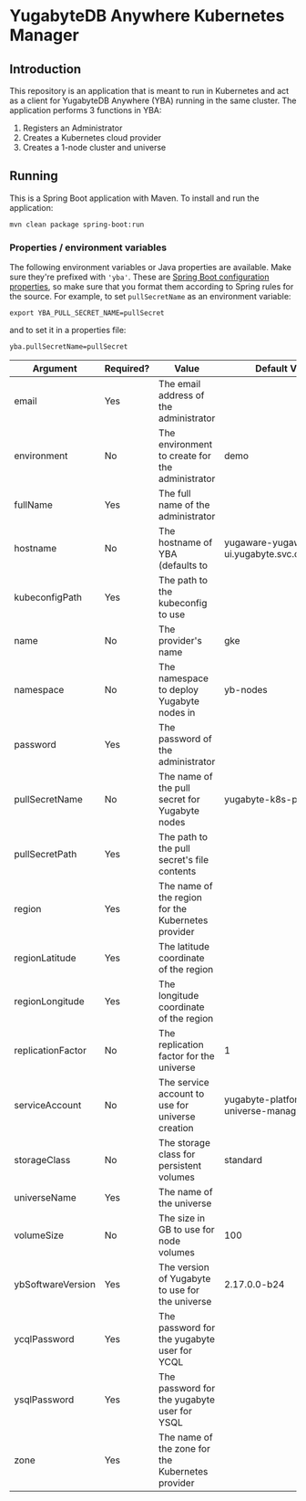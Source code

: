 # YugabyteDB Anywhere Kubernetes Manager

## Introduction
This repository is an application that is meant to run in Kubernetes and act as a client for YugabyteDB Anywhere (YBA) running in the same cluster.  The application performs 3 functions in YBA:

 1. Registers an Administrator
 1. Creates a Kubernetes cloud provider
 1. Creates a 1-node cluster and universe

## Running
This is a Spring Boot application with Maven. To install and run the application:

```
mvn clean package spring-boot:run
```

### Properties / environment variables
The following environment variables or Java properties are available. Make sure they're prefixed with `'yba'`. These are [Spring Boot configuration properties](https://docs.spring.io/spring-boot/docs/current/reference/html/features.html#features.external-config), so make sure that you format them according to Spring rules for the source. For example, to set `pullSecretName` as an environment variable:
```
export YBA_PULL_SECRET_NAME=pullSecret
```

and to set it in a properties file:
```
yba.pullSecretName=pullSecret
```

| Argument          | Required? | Value                                              | Default Value                                   |
|-------------------|-----------|----------------------------------------------------|-------------------------------------------------|
| email             | Yes       | The email address of the administrator             |                                                 |
| environment       | No        | The environment to create for the administrator    | demo                                            |
| fullName          | Yes       | The full name of the administrator                 |                                                 |
| hostname          | No        | The hostname of YBA (defaults to                   | yugaware-yugaware-ui.yugabyte.svc.cluster.local |
| kubeconfigPath    | Yes       | The path to the kubeconfig to use                  |                                                 |
| name              | No        | The provider's name                                | gke                                             |
| namespace         | No        | The namespace to deploy Yugabyte nodes in          | yb-nodes                                        |
| password          | Yes       | The password of the administrator                  |                                                 |
| pullSecretName    | No        | The name of the pull secret for Yugabyte nodes     | yugabyte-k8s-pull-secret                        |
| pullSecretPath    | Yes       | The path to the pull secret's file contents        |                                                 |
| region            | Yes       | The name of the region for the Kubernetes provider |                                                 |
| regionLatitude    | Yes       | The latitude coordinate of the region              |                                                 |
| regionLongitude   | Yes       | The longitude coordinate of the region             |                                                 |
| replicationFactor | No        | The replication factor for the universe            | 1                                               |
| serviceAccount    | No        | The service account to use for universe creation   | yugabyte-platform-universe-management           |
| storageClass      | No        | The storage class for persistent volumes           | standard                                        |
| universeName      | Yes       | The name of the universe                           |                                                 |
| volumeSize        | No        | The size in GB to use for node volumes             | 100                                             |
| ybSoftwareVersion | Yes       | The version of Yugabyte to use for the universe    | 2.17.0.0-b24                                    |
| ycqlPassword      | Yes       | The password for the yugabyte user for YCQL        |                                                 |
| ysqlPassword      | Yes       | The password for the yugabyte user for YSQL        |                                                 |
| zone              | Yes       | The name of the zone for the Kubernetes provider   |                                                 |
